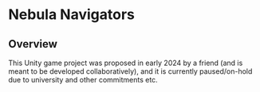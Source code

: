 # Nebula Navigators

## Overview
This Unity game project was proposed in early 2024 by a friend (and is meant to be developed collaboratively), and it is currently paused/on-hold due to university and other commitments etc.

